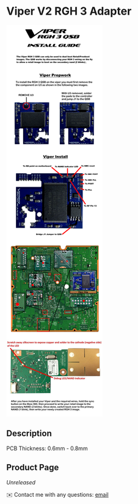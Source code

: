 # Viper V2 RGH 3 Adapter

<img src="/Images/Install_Guide.png">

## Description


PCB Thickness: 0.6mm - 0.8mm

## Product Page
*Unreleased*

✉️ Contact me with any questions: [email](mailto:support@themodshop.co)<br />

